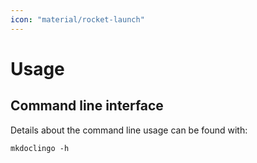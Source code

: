 ```yaml
---
icon: "material/rocket-launch"
---
```


# Usage

## Command line interface

Details about the command line usage can be found with:

```console
mkdoclingo -h
```
